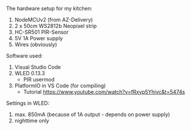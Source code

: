 The hardware setup for my kitchen:

1. NodeMCUv2 (from AZ-Delivery)
2. 2 x 50cm WS2812b Neopixel strip
3. HC-SR501 PIR-Sensor
4. 5V 1A Power supply
5. Wires (obviously)

Software used:

1. Visual Studio Code
2. WLED 0.13.3
    -   PIR usermod
3. PlatformIO in VS Code (for compiling)
    -   Tutorial https://www.youtube.com/watch?v=fRxyp5Yhivc&t=5474s

Settings in WLED:

1. max. 850mA (because of 1A output - depends on power supply)
2. nighttime only